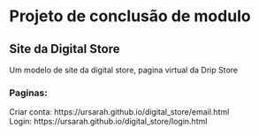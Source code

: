 <h1>Projeto de conclusão de modulo</h1>
<h2>Site da Digital Store</h2>
<p>Um modelo de site da digital store, pagina virtual da Drip Store</p>
<h3>Paginas:</h3>
Criar conta: <a target="_blank">https://ursarah.github.io/digital_store/email.html</a>
<br>Login: <a target="_blank">https://ursarah.github.io/digital_store/login.html</a>
